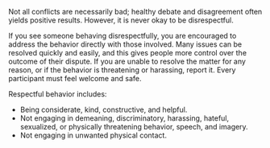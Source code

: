 Not all conflicts are necessarily bad; healthy debate and disagreement often yields positive results. However, it is never okay to be disrespectful.

If you see someone behaving disrespectfully, you are encouraged to address the behavior directly with those involved. Many issues can be resolved quickly and easily, and this gives people more control over the outcome of their dispute. If you are unable to resolve the matter for any reason, or if the behavior is threatening or harassing, report it. Every participant must feel welcome and safe.

Respectful behavior includes:

* Being considerate, kind, constructive, and helpful.
* Not engaging in demeaning, discriminatory, harassing, hateful, sexualized, or physically threatening behavior, speech, and imagery.
* Not engaging in unwanted physical contact.
